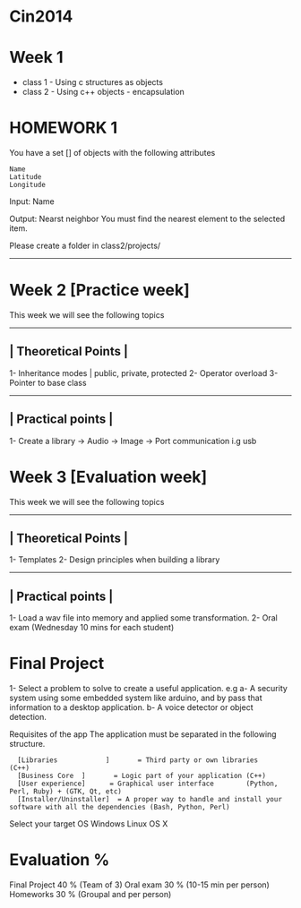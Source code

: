 Cin2014
=======


Week 1 
============================================================
* class 1 - Using c structures as objects 
* class 2 - Using c++ objects - encapsulation

HOMEWORK 1
=============================================================

You have a set [] of objects  with the following attributes

    Name
    Latitude
    Longitude

Input: Name

Output: Nearst neighbor
You must find the nearest element to the selected item. 

Please create a folder in class2/projects/<your name> 

-------------------------------------------------------------

Week 2 [Practice week]
============================================================
This week we will see the following topics

--------------------------------
|  Theoretical Points          |
--------------------------------

 1- Inheritance modes | public, private, protected
 2- Operator overload 
 3- Pointer to base class

--------------------------------
| Practical points             |
--------------------------------

 1- Create a library
    -> Audio
    -> Image
    -> Port communication i.g usb

Week 3 [Evaluation week]
============================================================
This week we will see the following topics

--------------------------------
|  Theoretical Points          |
--------------------------------
 1- Templates
 2- Design principles when building a library
 
--------------------------------
| Practical points             |
--------------------------------
1- Load a wav file into memory and applied some transformation.
2- Oral exam (Wednesday 10 mins for each student)


Final Project
======================================================
1- Select a problem to solve to create a useful application. e.g 
     a- A security system using some embedded system like arduino, and by pass that information
         to a desktop application. 
     b- A voice detector or object detection. 
  
Requisites of the app 
      The application must be separated in the following structure. 

      [Libraries            ]       = Third party or own libraries     (C++) 
      [Business Core  ]       = Logic part of your application (C++)
      [User experience]      = Graphical user interface        (Python, Perl, Ruby) + (GTK, Qt, etc)
      [Installer/Uninstaller]  = A proper way to handle and install your software with all the dependencies (Bash, Python, Perl) 

Select your target OS
       Windows
       Linux 
       OS X

Evaluation %
=========================================================
Final Project 40 %  (Team of 3)
Oral exam     30 %  (10-15 min per person) 
Homeworks     30 %  (Groupal and per person) 



